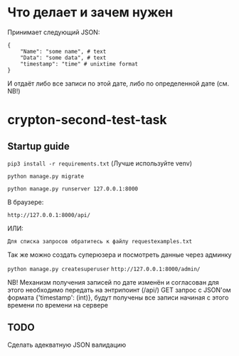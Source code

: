 # Что делает и зачем нужен

Принимает следующий JSON:

```
{
    "Name": "some name", # text
    "Data": "some data", # text
    "timestamp": "time" # unixtime format
}
```

И отдаёт либо все записи по этой дате, либо по определенной дате (см. NB!)

# crypton-second-test-task

## Startup guide

```pip3 install -r requirements.txt``` 
(Лучше используйте venv)

```python manage.py migrate```

```python manage.py runserver 127.0.0.1:8000```

В браузере:

```http://127.0.0.1:8000/api/```

ИЛИ:

```Для списка запросов обратитесь к файлу requestexamples.txt```

Так же можно создать суперюзера и посмотреть данные через админку

```python manage.py createsuperuser```
```http://127.0.0.1:8000/admin/```

NB!
Механизм получения записей по дате изменён и согласован
для этого необходимо передать на энтрипоинт (/api/) GET запрос 
с JSON'ом формата {'timestamp': <UNIX TIME> (int)}, будут получены
все записи начиная с этого времени по времени на сервере

## TODO

Сделать адекватную JSON валидацию
